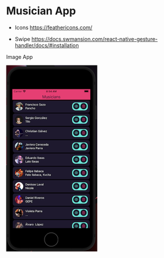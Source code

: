 # Musician App

- Icons
https://feathericons.com/

- Swipe
https://docs.swmansion.com/react-native-gesture-handler/docs/#installation

Image App

![AppV1.png](./docs/v1App.png)
